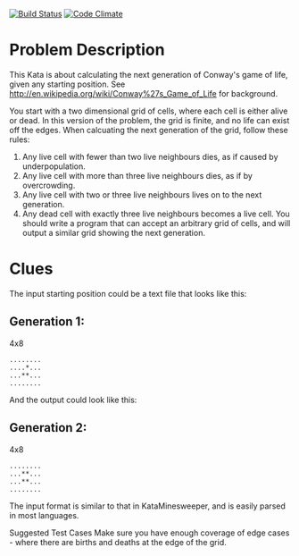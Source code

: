 [![Build Status](https://travis-ci.org/velcrin/GameOfLife.svg?branch=vincent)](https://travis-ci.org/velcrin/GameOfLife) [![Code Climate](https://codeclimate.com/github/velcrin/GameOfLife.png)](https://codeclimate.com/github/velcrin/GameOfLife)
# Problem Description

This Kata is about calculating the next generation of Conway's game of life, given any starting position. See http://en.wikipedia.org/wiki/Conway%27s_Game_of_Life for background.

You start with a two dimensional grid of cells, where each cell is either alive or dead. In this version of the problem, the grid is finite, and no life can exist off the edges. When calcuating the next generation of the grid, follow these rules:

   1. Any live cell with fewer than two live neighbours dies, as if caused by underpopulation.
   2. Any live cell with more than three live neighbours dies, as if by overcrowding.
   3. Any live cell with two or three live neighbours lives on to the next generation.
   4. Any dead cell with exactly three live neighbours becomes a live cell.
You should write a program that can accept an arbitrary grid of cells, and will output a similar grid showing the next generation.

# Clues

The input starting position could be a text file that looks like this:

## Generation 1:

4x8
<pre><code>........
....*...
...**...
........
</code></pre>
And the output could look like this:

## Generation 2:

4x8
<pre><code>........
...**...
...**...
........
</code></pre>
The input format is similar to that in KataMinesweeper, and is easily parsed in most languages.

Suggested Test Cases Make sure you have enough coverage of edge cases - where there are births and deaths at the edge of the grid.